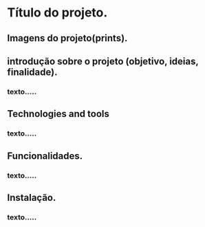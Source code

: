 # Título do projeto.

<!-- ## Imagens do projeto(prints). -->
## Imagens do projeto(prints).

## introdução sobre o projeto (objetivo, ideias, finalidade).

### texto.....

<!-- linguagens, bibliotecas, banco de dados utilizados. -->
## Technologies and tools 

### texto.....

## Funcionalidades.

### texto.....


## Instalação.

### texto.....
